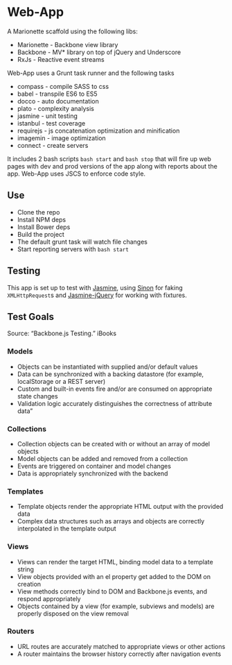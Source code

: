 # Web-App #
A Marionette scaffold using the following libs:

* Marionette - Backbone view library
* Backbone - MV* library on top of jQuery and Underscore
* RxJs - Reactive event streams

Web-App uses a Grunt task runner and the following tasks

* compass - compile SASS to css
* babel - transpile ES6 to ES5
* docco - auto documentation
* plato - complexity analysis
* jasmine - unit testing
* istanbul - test coverage
* requirejs - js concatenation optimization and minification
* imagemin - image optimization
* connect - create servers

It includes 2 bash scripts `bash start` and `bash stop` that will
fire up web pages with dev and prod versions of the app along with
reports about the app. Web-App uses JSCS to enforce code style.

## Use ##

* Clone the repo
* Install NPM deps
* Install Bower deps
* Build the project
* The default grunt task will watch file changes
* Start reporting servers with `bash start`


## Testing ##
This app is set up to test with [Jasmine](https://github.com/jasmine/jasmine),
using [Sinon](https://github.com/sinonjs/sinon) for faking
`XMLHttpRequest`s and [Jasmine-jQuery](https://github.com/velesin/jasmine-jquery) for working with
fixtures.

## Test Goals ##
Source: “Backbone.js Testing.” iBooks

### Models ###

* Objects can be instantiated with supplied and/or default values
* Data can be synchronized with a backing datastore (for example, localStorage or a REST server)
* Custom and built-in events fire and/or are consumed on appropriate state changes
* Validation logic accurately distinguishes the correctness of attribute data”

### Collections ###

* Collection objects can be created with or without an array of model objects
* Model objects can be added and removed from a collection
* Events are triggered on container and model changes
* Data is appropriately synchronized with the backend

### Templates ###

* Template objects render the appropriate HTML output with the provided data
* Complex data structures such as arrays and objects are correctly interpolated in the template output

### Views ###

* Views can render the target HTML, binding model data to a template string
* View objects provided with an el property get added to the DOM on creation
* View methods correctly bind to DOM and Backbone.js events, and respond appropriately
* Objects contained by a view (for example, subviews and models) are properly disposed on the view removal

### Routers ###

* URL routes are accurately matched to appropriate views or other actions
* A router maintains the browser history correctly after navigation events
